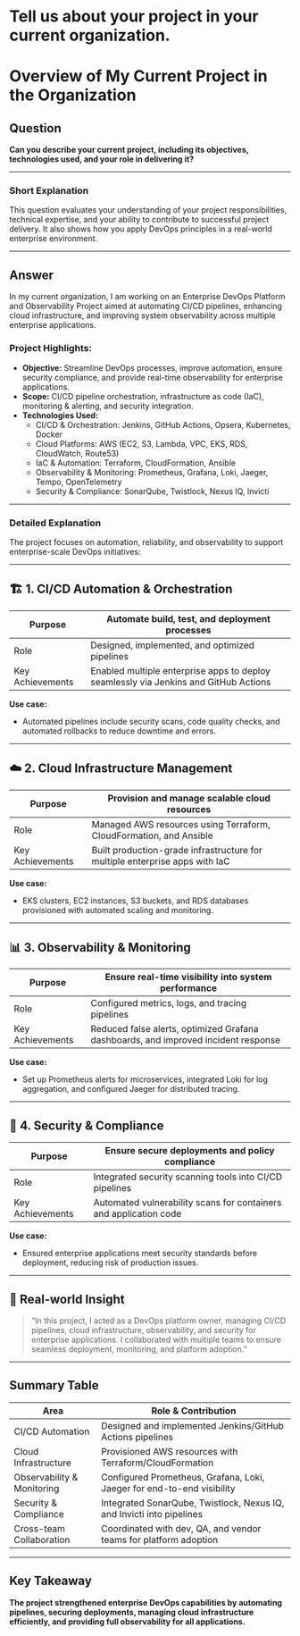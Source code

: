 # Tell us about your project in your current organization.

# Overview of My Current Project in the Organization

## Question

**Can you describe your current project, including its objectives, technologies used, and your role in delivering it?**

---

### Short Explanation

This question evaluates your understanding of your project responsibilities, technical expertise, and your ability to contribute to successful project delivery. It also shows how you apply DevOps principles in a real-world enterprise environment.

---

## Answer

In my current organization, I am working on an Enterprise DevOps Platform and Observability Project aimed at automating CI/CD pipelines, enhancing cloud infrastructure, and improving system observability across multiple enterprise applications.

### Project Highlights:
- **Objective:** Streamline DevOps processes, improve automation, ensure security compliance, and provide real-time observability for enterprise applications.  
- **Scope:** CI/CD pipeline orchestration, infrastructure as code (IaC), monitoring & alerting, and security integration.  
- **Technologies Used:**  
  - CI/CD & Orchestration: Jenkins, GitHub Actions, Opsera, Kubernetes, Docker  
  - Cloud Platforms: AWS (EC2, S3, Lambda, VPC, EKS, RDS, CloudWatch, Route53)  
  - IaC & Automation: Terraform, CloudFormation, Ansible  
  - Observability & Monitoring: Prometheus, Grafana, Loki, Jaeger, Tempo, OpenTelemetry  
  - Security & Compliance: SonarQube, Twistlock, Nexus IQ, Invicti  

---

### Detailed Explanation

The project focuses on automation, reliability, and observability to support enterprise-scale DevOps initiatives:

---

## 🏗️ 1. CI/CD Automation & Orchestration

| Purpose | Automate build, test, and deployment processes |
|---------|------------------------------------------------|
| Role    | Designed, implemented, and optimized pipelines |
| Key Achievements | Enabled multiple enterprise apps to deploy seamlessly via Jenkins and GitHub Actions |

**Use case:**  
- Automated pipelines include security scans, code quality checks, and automated rollbacks to reduce downtime and errors.

---

## ☁️ 2. Cloud Infrastructure Management

| Purpose | Provision and manage scalable cloud resources    |
|---------|--------------------------------------------------|
| Role    | Managed AWS resources using Terraform, CloudFormation, and Ansible |
| Key Achievements | Built production-grade infrastructure for multiple enterprise apps with IaC |

**Use case:**  
- EKS clusters, EC2 instances, S3 buckets, and RDS databases provisioned with automated scaling and monitoring.

---

## 📊 3. Observability & Monitoring

| Purpose | Ensure real-time visibility into system performance |
|---------|-----------------------------------------------------|
| Role    | Configured metrics, logs, and tracing pipelines     |
| Key Achievements | Reduced false alerts, optimized Grafana dashboards, and improved incident response |

**Use case:**  
- Set up Prometheus alerts for microservices, integrated Loki for log aggregation, and configured Jaeger for distributed tracing.

---

## 🔐 4. Security & Compliance

| Purpose | Ensure secure deployments and policy compliance      |
|---------|-------------------------------------------------------|
| Role    | Integrated security scanning tools into CI/CD pipelines |
| Key Achievements | Automated vulnerability scans for containers and application code |

**Use case:**  
- Ensured enterprise applications meet security standards before deployment, reducing risk of production issues.

---

## 🧠 Real-world Insight

> “In this project, I acted as a DevOps platform owner, managing CI/CD pipelines, cloud infrastructure, observability, and security for enterprise applications. I collaborated with multiple teams to ensure seamless deployment, monitoring, and platform adoption.”

---

## Summary Table

| Area                 | Role & Contribution                                   |
|----------------------|------------------------------------------------------|
| CI/CD Automation      | Designed and implemented Jenkins/GitHub Actions pipelines |
| Cloud Infrastructure  | Provisioned AWS resources with Terraform/CloudFormation |
| Observability & Monitoring | Configured Prometheus, Grafana, Loki, Jaeger for end-to-end visibility |
| Security & Compliance | Integrated SonarQube, Twistlock, Nexus IQ, and Invicti into pipelines |
| Cross-team Collaboration | Coordinated with dev, QA, and vendor teams for platform adoption |

---

## Key Takeaway

**The project strengthened enterprise DevOps capabilities by automating pipelines, securing deployments, managing cloud infrastructure efficiently, and providing full observability for all applications.**
